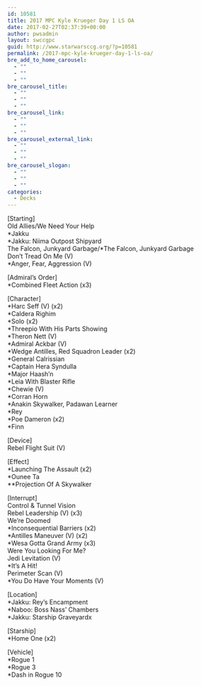 ```yaml
---
id: 10581
title: 2017 MPC Kyle Krueger Day 1 LS OA
date: 2017-02-27T02:37:39+00:00
author: pwsadmin
layout: swccgpc
guid: http://www.starwarsccg.org/?p=10581
permalink: /2017-mpc-kyle-krueger-day-1-ls-oa/
bre_add_to_home_carousel:
  - ""
  - ""
  - ""
bre_carousel_title:
  - ""
  - ""
  - ""
bre_carousel_link:
  - ""
  - ""
  - ""
bre_carousel_external_link:
  - ""
  - ""
  - ""
bre_carousel_slogan:
  - ""
  - ""
  - ""
categories:
  - Decks
---
```

[Starting]  
Old Allies/We Need Your Help  
*Jakku  
*Jakku: Niima Outpost Shipyard  
The Falcon, Junkyard Garbage/*The Falcon, Junkyard Garbage  
Don&#8217;t Tread On Me (V)  
*Anger, Fear, Aggression (V)

[Admiral&#8217;s Order]  
*Combined Fleet Action (x3)

[Character]  
*Harc Seff (V) (x2)  
*Caldera Righim  
*Solo (x2)  
*Threepio With His Parts Showing  
*Theron Nett (V)  
*Admiral Ackbar (V)  
*Wedge Antilles, Red Squadron Leader (x2)  
*General Calrissian  
*Captain Hera Syndulla  
*Major Haash&#8217;n  
*Leia With Blaster Rifle  
*Chewie (V)  
*Corran Horn  
*Anakin Skywalker, Padawan Learner  
*Rey  
*Poe Dameron (x2)  
*Finn

[Device]  
Rebel Flight Suit (V)

[Effect]  
*Launching The Assault (x2)  
*Ounee Ta  
**Projection Of A Skywalker

[Interrupt]  
Control & Tunnel Vision  
Rebel Leadership (V) (x3)  
We&#8217;re Doomed  
*Inconsequential Barriers (x2)  
*Antilles Maneuver (V) (x2)  
*Wesa Gotta Grand Army (x3)  
Were You Looking For Me?  
Jedi Levitation (V)  
*It&#8217;s A Hit!  
Perimeter Scan (V)  
*You Do Have Your Moments (V)

[Location]  
*Jakku: Rey&#8217;s Encampment  
*Naboo: Boss Nass&#8217; Chambers  
*Jakku: Starship Graveyardx

[Starship]  
*Home One (x2)

[Vehicle]  
*Rogue 1  
*Rogue 3  
*Dash in Rogue 10